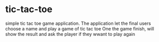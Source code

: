 # tic-tac-toe

simple tic tac toe game application. The application let the final users choose a name and play a game of tic tac toe
One the game finish, will show the result and ask the player if they wwant to play again